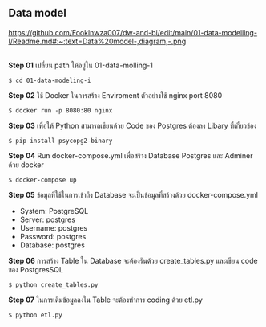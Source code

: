## Data model
https://github.com/Fooklnwza007/dw-and-bi/edit/main/01-data-modelling-I/Readme.md#:~:text=Data%20model-,diagram,-.png
<br>
<br>

**Step 01** เปลี่ยน path ให้อยู่ใน 01-data-molling-1
```
$ cd 01-data-modeling-i
```

**Step 02** ใช้ Docker ในการสร้าง Enviroment ตัวอย่างใช้ nginx port 8080
```
$ docker run -p 8080:80 nginx
```

**Step 03** เพื่อให้ Python สามารถเขียนด้วย Code ของ Postgres ต้องลง Libary ที่เกี่ยวข้อง
```
$ pip install psycopg2-binary
```

**Step 04** Run docker-compose.yml เพื่อสร้าง Database Postgres และ Adminer ด้วย docker
```
$ docker-compose up
```

**Step 05** ข้อมูลที่ใช้ในการเข้าถึง Database จะเป็นข้อมูลที่สร้างด้วย docker-compose.yml
- System: PostgreSQL
- Server: postgres
- Username: postgres
- Password: postgres
- Database: postgres

**Step 06** การสร้าง Table ใน Database จะต้องรันด้วย create_tables.py และเขียน code ของ PostgresSQL
```
$ python create_tables.py
```

**Step 07** ในการเติมข้อมูลลงใน Table จะต้องทำการ coding ด้วย etl.py
```
$ python etl.py
```
